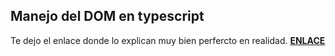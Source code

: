 
## Manejo del DOM en typescript

Te dejo el enlace donde lo explican muy bien perfercto en realidad. [**ENLACE**](https://stackoverflow.com/questions/53071851/getting-the-value-from-input-element-in-typescript)